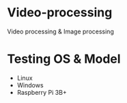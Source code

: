 # Video-processing
Video processing &amp; Image processing

# Testing OS & Model
- Linux
- Windows
- Raspberry Pi 3B+
